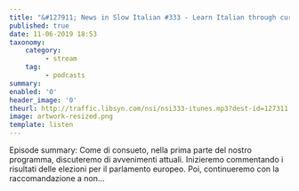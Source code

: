 ```yaml
---
title: "&#127911; News in Slow Italian #333 - Learn Italian through current events"
published: true
date: 11-06-2019 18:53
taxonomy:
    category:
         - stream
    tag:
         - podcasts
summary:
enabled: '0'
header_image: '0'
theurl: http://traffic.libsyn.com/nsi/nsi333-itunes.mp3?dest-id=127311
image: artwork-resized.png
template: listen
---
```

 
Episode summary: Come di consueto, nella prima parte del nostro programma, discuteremo di avvenimenti attuali. Inizieremo commentando i risultati delle elezioni per il parlamento europeo. Poi, continueremo con la raccomandazione a non…
